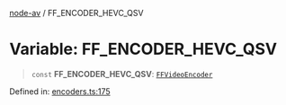 [node-av](../globals.md) / FF\_ENCODER\_HEVC\_QSV

# Variable: FF\_ENCODER\_HEVC\_QSV

> `const` **FF\_ENCODER\_HEVC\_QSV**: [`FFVideoEncoder`](../type-aliases/FFVideoEncoder.md)

Defined in: [encoders.ts:175](https://github.com/seydx/av/blob/f8631fc881b394300b1479f511d55cf1c370a87f/src/constants/encoders.ts#L175)
